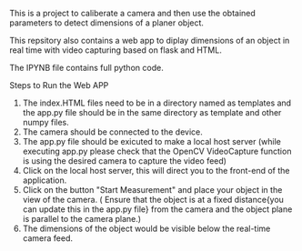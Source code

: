 This is a project to caliberate a camera and then use the obtained parameters to detect dimensions of a planer object.

This repsitory also contains a web app to diplay dimensions of an object in real time with video capturing based on flask and HTML.


The IPYNB file contains full python code.

Steps to Run the Web APP

1. The index.HTML files need to be in a directory named as templates and the app.py file should be in the same directory as template and other numpy files.
2. The camera should be connected to the device.
3. The app.py file should be exicuted to make a local host server (while executing app.py please check that the OpenCV VideoCapture function is using the desired camera to capture the video feed)
4. Click on the local host server, this will direct you to the front-end of the application.
5. Click on the button "Start Measurement" and place your object in the view of the camera. ( Ensure that the object is at a fixed distance{you can update this in the app.py file} from the camera and the object plane is parallel to the camera plane.)
6. The dimensions of the object would be visible below the real-time camera feed.
